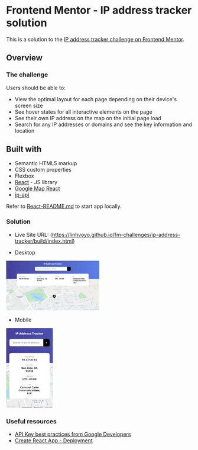# Frontend Mentor - IP address tracker solution

This is a solution to the [IP address tracker challenge on Frontend Mentor](https://www.frontendmentor.io/challenges/ip-address-tracker-I8-0yYAH0).

## Overview

### The challenge

Users should be able to:

- View the optimal layout for each page depending on their device's screen size
- See hover states for all interactive elements on the page
- See their own IP address on the map on the initial page load
- Search for any IP addresses or domains and see the key information and location

## Built with

- Semantic HTML5 markup
- CSS custom properties
- Flexbox
- [React](https://reactjs.org/) - JS library
- [Google Map React](https://github.com/google-map-react/google-map-react)
- [ip-api](https://ip-api.com/)

Refer to [React-README.md](README-React.md) to start app locally.

### Solution

- Live Site URL: (https://linhvoyo.github.io/fm-challenges/ip-address-tracker/build/index.html)

- Desktop

<img src="./src/asset/design/desktop-solution.png" width="50%" height="50%">

- Mobile

<img src="./src/asset/design/mobile-solution.png" width="25%" height="25%">

### Useful resources

- [API Key best practices from Google Developers](https://developers.google.com/maps/api-key-best-practices)
- [Create React App - Deployment](https://create-react-app.dev/docs/deployment/)
